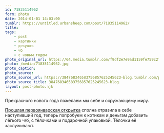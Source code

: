 ```yaml
---
id: 71835114962
form: photo
date: 2014-01-01 14:03:00
tumblr: https://untitled.urbansheep.com/post/71835114962/
title:
tags:
    - post
    - картинки
    - девушки
    - чб
    - с новым годом
photo_original_url: https://64.media.tumblr.com/f9df2e7e9ad1159fe759c2f330b5d95d/tumblr_mop6y1Pzjl1qctjqko1_1280.jpg
photo: /media/71835114962.jpg
photo_caption: 
photo_source:
photo_source_url: https://384768346583756857625245623-blog.tumblr.com/post/53442508972
photo_source_title: 384768346583756857625245623-blog
layout: post-photo.njk
---
```


<p>Прекрасного нового года пожелаем мы себе и окружающему миру.</p>

<p><a href="http://untitled.urbansheep.com/post/39400139469">Прошлая первоянварская открытка</a> сполна отразила в себе наступивший год, теперь попробуем к котикам и деньгам добавить лёгкого ч/б, с тёлочками и подарочной упаковкой. Тёлочки её заслуживают.</p>

